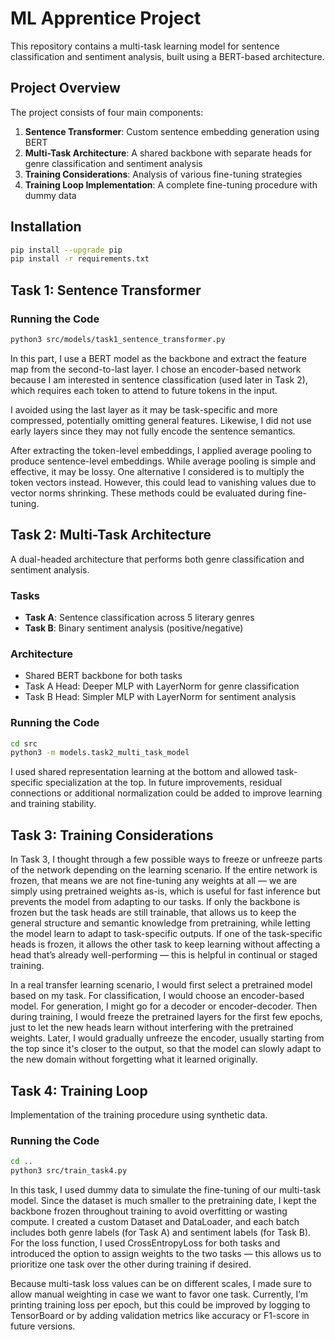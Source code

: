 # ML Apprentice Project
This repository contains a multi-task learning model for sentence classification and sentiment analysis, built using a BERT-based architecture.

## Project Overview
The project consists of four main components:
1. **Sentence Transformer**: Custom sentence embedding generation using BERT
2. **Multi-Task Architecture**: A shared backbone with separate heads for genre classification and sentiment analysis
3. **Training Considerations**: Analysis of various fine-tuning strategies
4. **Training Loop Implementation**: A complete fine-tuning procedure with dummy data

## Installation
```bash
pip install --upgrade pip
pip install -r requirements.txt
```
## Task 1: Sentence Transformer
### Running the Code
```bash
python3 src/models/task1_sentence_transformer.py
```
In this part, I use a BERT model as the backbone and extract the feature map from the second-to-last layer. I chose an encoder-based network because I am interested in sentence classification (used later in Task 2), which requires each token to attend to future tokens in the input.

I avoided using the last layer as it may be task-specific and more compressed, potentially omitting general features. Likewise, I did not use early layers since they may not fully encode the sentence semantics.

After extracting the token-level embeddings, I applied average pooling to produce sentence-level embeddings. While average pooling is simple and effective, it may be lossy. One alternative I considered is to multiply the token vectors instead. However, this could lead to vanishing values due to vector norms shrinking. These methods could be evaluated during fine-tuning.


## Task 2: Multi-Task Architecture
A dual-headed architecture that performs both genre classification and sentiment analysis.
### Tasks
- **Task A**: Sentence classification across 5 literary genres
- **Task B**: Binary sentiment analysis (positive/negative)
### Architecture
- Shared BERT backbone for both tasks
- Task A Head: Deeper MLP with LayerNorm for genre classification
- Task B Head: Simpler MLP with LayerNorm for sentiment analysis
### Running the Code
```bash
cd src
python3 -m models.task2_multi_task_model
```
I used shared representation learning at the bottom and allowed task-specific specialization at the top. In future improvements, residual connections or additional normalization could be added to improve learning and training stability.


## Task 3: Training Considerations

In Task 3, I thought through a few possible ways to freeze or unfreeze parts of the network depending on the learning scenario. If the entire network is frozen, that means we are not fine-tuning any weights at all — we are simply using pretrained weights as-is, which is useful for fast inference but prevents the model from adapting to our tasks. If only the backbone is frozen but the task heads are still trainable, that allows us to keep the general structure and semantic knowledge from pretraining, while letting the model learn to adapt to task-specific outputs. If one of the task-specific heads is frozen, it allows the other task to keep learning without affecting a head that’s already well-performing — this is helpful in continual or staged training.

In a real transfer learning scenario, I would first select a pretrained model based on my task. For classification, I would choose an encoder-based model. For generation, I might go for a decoder or encoder-decoder. Then during training, I would freeze the pretrained layers for the first few epochs, just to let the new heads learn without interfering with the pretrained weights. Later, I would gradually unfreeze the encoder, usually starting from the top since it's closer to the output, so that the model can slowly adapt to the new domain without forgetting what it learned originally.



## Task 4: Training Loop
Implementation of the training procedure using synthetic data.
### Running the Code
```bash
cd ..
python3 src/train_task4.py
```

In this task, I used dummy data to simulate the fine-tuning of our multi-task model. Since the dataset is much smaller to the pretraining date, I kept the backbone frozen throughout training to avoid overfitting or wasting compute. I created a custom Dataset and DataLoader, and each batch includes both genre labels (for Task A) and sentiment labels (for Task B). For the loss function, I used CrossEntropyLoss for both tasks and introduced the option to assign weights to the two tasks — this allows us to prioritize one task over the other during training if desired.

Because multi-task loss values can be on different scales, I made sure to allow manual weighting in case we want to favor one task.  Currently, I’m printing training loss per epoch, but this could be improved by logging to TensorBoard or by adding validation metrics like accuracy or F1-score in future versions.
